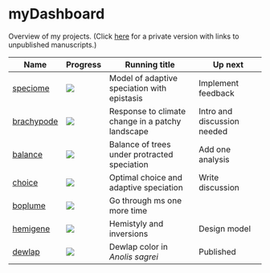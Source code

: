 # myDashboard

Overview of my projects. (Click [here](https://github.com/rscherrer/myDashboard-private) for a private version with links to unpublished manuscripts.)

| Name | Progress | Running title | Up next |
|--|--|--|--|
| [speciome](https://github.com/rscherrer/speciome) | ![](https://geps.dev/progress/80) | Model of adaptive speciation with epistasis | Implement feedback |
| [brachypode](https://github.com/rscherrer/brachypode) | ![](https://geps.dev/progress/70) | Response to climate change in a patchy landscape | Intro and discussion needed |
| [balance](https://github.com/rscherrer/balance) | ![](https://geps.dev/progress/80) | Balance of trees under protracted speciation | Add one analysis |
| [choice](https://github.com/rscherrer/choice) | ![](https://geps.dev/progress/80) | Optimal choice and adaptive speciation | Write discussion |
| [boplume](https://github.com/rscherrer/boplume) | ![](https://geps.dev/progress/80) | Go through ms one more time |
| [hemigene](https://github.com/rscherrer/hemigene) | ![](https://geps.dev/progress/20) | Hemistyly and inversions | Design model |
| [dewlap](https://github.com/rscherrer/dewlap) | ![](https://geps.dev/progress/100) | Dewlap color in _Anolis sagrei_ | Published |

